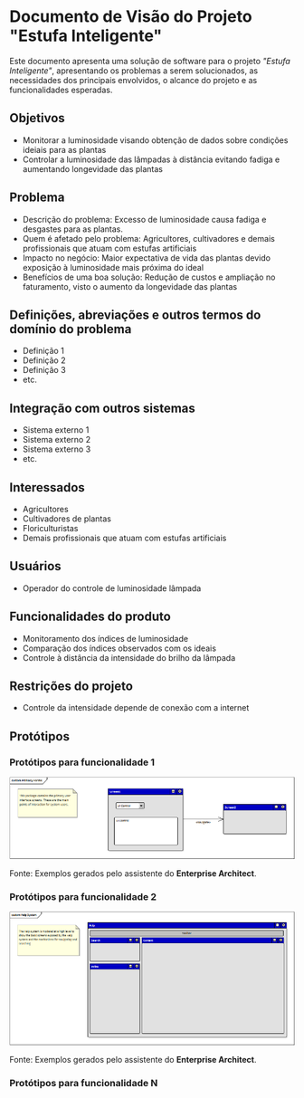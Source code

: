 # Documento de Visão do Projeto "Estufa Inteligente"

Este documento apresenta uma solução de software para o projeto *"Estufa Inteligente"*, 
apresentando os problemas a serem solucionados, as necessidades dos principais envolvidos, o alcance do projeto e as funcionalidades esperadas.

## Objetivos

* Monitorar a luminosidade visando obtenção de dados sobre condições ideiais para as plantas
* Controlar a luminosidade das lâmpadas à distância evitando fadiga e aumentando longevidade das plantas

## Problema

* Descrição do problema: Excesso de luminosidade causa fadiga e desgastes para as plantas.
* Quem é afetado pelo problema: Agricultores, cultivadores e demais profissionais que atuam com estufas artificiais
* Impacto no negócio: Maior expectativa de vida das plantas devido exposição à luminosidade mais próxima do ideal
* Benefícios de uma boa solução: Redução de custos e ampliação no faturamento, visto o aumento da longevidade das plantas

## Definições, abreviações e outros termos do domínio do problema

* Definição 1
* Definição 2
* Definição 3
* etc.

## Integração com outros sistemas

* Sistema externo 1
* Sistema externo 2
* Sistema externo 3
* etc.
 
## Interessados

* Agricultores
* Cultivadores de plantas
* Floriculturistas
* Demais profissionais que atuam com estufas artificiais

## Usuários

* Operador do controle de luminosidade lâmpada


## Funcionalidades do produto

* Monitoramento dos índices de luminosidade
* Comparação dos índices observados com os ideais
* Controle à distância da intensidade do brilho da lâmpada

## Restrições do projeto

* Controle da intensidade depende de conexão com a internet

## Protótipos

### Protótipos para funcionalidade 1

![](proto1.png)

Fonte: Exemplos gerados pelo assistente do **Enterprise Architect**.

### Protótipos para funcionalidade 2

![](proto2.png)

Fonte: Exemplos gerados pelo assistente do **Enterprise Architect**.

### Protótipos para funcionalidade N
